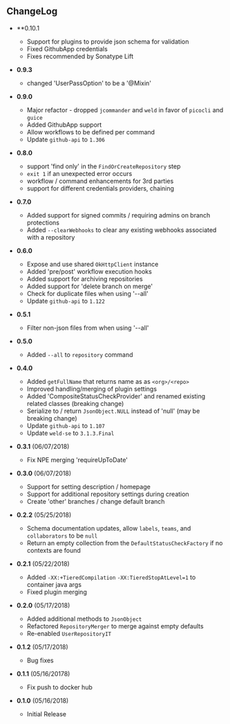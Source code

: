 ## ChangeLog

* **0.10.1
  - Support for plugins to provide json schema for validation
  - Fixed GithubApp credentials
  - Fixes recommended by Sonatype Lift

* **0.9.3**
  - changed 'UserPassOption' to be a '@Mixin'

* **0.9.0**
  - Major refactor - dropped `jcommander` and `weld` in favor of `picocli` and `guice`
  - Added GithubApp support
  - Allow workflows to be defined per command
  - Update `github-api` to `1.306`

* **0.8.0**
  - support 'find only' in the `FindOrCreateRepository` step
  - `exit 1` if an unexpected error occurs
  - workflow / command enhancements for 3rd parties
  - support for different credentials providers, chaining

* **0.7.0**
  - Added support for signed commits / requiring admins on branch protections
  - Added `--clearWebhooks` to clear any existing webhooks associated with a repository

* **0.6.0**
  - Expose and use shared `OkHttpClient` instance
  - Added 'pre/post' workflow execution hooks
  - Added support for archiving repositories
  - Added support for 'delete branch on merge'
  - Check for duplicate files when using '--all'
  - Update `github-api` to `1.122`

* **0.5.1**
  - Filter non-json files from when using '--all'

* **0.5.0**
  - Added `--all` to `repository` command

* **0.4.0**
  - Added `getFullName` that returns name as as `<org>/<repo>`
  - Improved handling/merging of plugin settings
  - Added 'CompositeStatusCheckProvider' and renamed existing related classes (breaking change)
  - Serialize to / return `JsonObject.NULL` instead of 'null' (may be breaking change)
  - Update `github-api` to `1.107`
  - Update `weld-se` to `3.1.3.Final`

* **0.3.1** (06/07/2018)
  - Fix NPE merging 'requireUpToDate'

* **0.3.0** (06/07/2018)
  - Support for setting description / homepage
  - Support for additional repository settings during creation
  - Create 'other' branches / change default branch

* **0.2.2** (05/25/2018)
  - Schema documentation updates, allow `labels`, `teams`, and `collaborators` to be `null`
  - Return an empty collection from the `DefaultStatusCheckFactory` if no contexts are found

* **0.2.1** (05/22/2018)
  - Added `-XX:+TieredCompilation` `-XX:TieredStopAtLevel=1` to container java args
  - Fixed plugin merging

* **0.2.0** (05/17/2018)
  - Added additional methods to `JsonObject`
  - Refactored `RepositoryMerger` to merge against empty defaults
  - Re-enabled `UserRepositoryIT`

* **0.1.2** (05/17/2018)
  - Bug fixes

* **0.1.1** (05/16/20178)
  - Fix push to docker hub

* **0.1.0** (05/16/2018)
  - Initial Release

